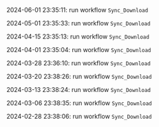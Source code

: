 2024-06-01 23:35:11: run workflow `Sync_Download` 

2024-05-01 23:35:33: run workflow `Sync_Download` 

2024-04-15 23:35:13: run workflow `Sync_Download` 

2024-04-01 23:35:04: run workflow `Sync_Download` 

2024-03-28 23:36:10: run workflow `Sync_Download` 

2024-03-20 23:38:26: run workflow `Sync_Download` 

2024-03-13 23:38:24: run workflow `Sync_Download` 

2024-03-06 23:38:35: run workflow `Sync_Download` 

2024-02-28 23:38:06: run workflow `Sync_Download` 


